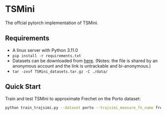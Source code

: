 # TSMini

The offcial pytorch implementation of TSMini.

## Requirements
- A linux server with Python 3.11.0
- `pip install -r requirements.txt`
- Datasets can be downloaded from [here](https://drive.google.com/file/d/1JV1MinwlMv-0d27hUynVlHsAgOx2NGNX/view?usp=sharing). (Notes: the file is shared by an anonymous account and the link is untrackable and bi-anonymous.)
- `tar -zxvf TSMini_datasets.tar.gz -C ./data/` 


## Quick Start
Train and test TSMini to approximate Frechet on the Porto dataset:

```bash
python train_trajsimi.py --dataset porto --trajsimi_measure_fn_name frechet
```
